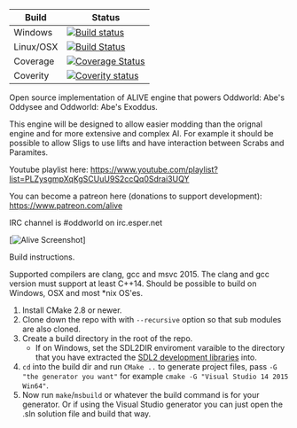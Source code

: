 Build  | Status
------------- | -------------
Windows |[![Build status](https://ci.appveyor.com/api/projects/status/r7k50qbfx8wynbd2?svg=true)](https://ci.appveyor.com/project/paulsapps/alive)
Linux/OSX | [![Build Status](https://travis-ci.org/paulsapps/alive.svg?branch=dev)](https://travis-ci.org/paulsapps/alive)
Coverage  | [![Coverage Status](https://coveralls.io/repos/paulsapps/alive/badge.svg?branch=dev&service=github)](https://coveralls.io/github/paulsapps/alive?branch=dev)
Coverity  | [![Coverity status](https://scan.coverity.com/projects/5367/badge.svg)](https://scan.coverity.com/projects/5367)


Open source implementation of ALIVE engine that powers Oddworld: Abe's Oddysee and Oddworld: Abe's Exoddus.

This engine will be designed to allow easier modding than the orignal engine and for more extensive and complex AI. For example it should be possible to allow Sligs to use lifts and have interaction between Scrabs and Paramites.

Youtube playlist here:
https://www.youtube.com/playlist?list=PLZysgmpXqKgSCUuU9S2ccQq0Sdrai3UQY

You can become a patreon here (donations to support development):
https://www.patreon.com/alive

IRC channel is #oddworld on irc.esper.net


[![Alive Screenshot](https://raw.githubusercontent.com/paulsapps/alive/dev/doc/screenshots/alive1.png)]

Build instructions.

Supported compilers are clang, gcc and msvc 2015. The clang and gcc version must support at least C++14. Should be possible to build on Windows, OSX and most *nix OS'es.

1. Install CMake 2.8 or newer.
2. Clone down the repo with with `--recursive` option so that sub modules are also cloned.
3. Create a build directory in the root of the repo.
   - If on Windows, set the SDL2DIR enviroment varaible to the directory that you have extracted the [SDL2 development libraries](https://www.libsdl.org/download-2.0.php) into.
4. `cd` into the build dir and run `CMake ..` to generate project files, pass `-G "the generator you want"` for example `cmake -G "Visual Studio 14 2015 Win64"`.
5. Now run `make`/`msbuild` or whatever the build command is for your generator. Or if using the Visual Studio generator you can just open the .sln solution file and build that way.
